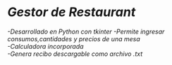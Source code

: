# ***Gestor de Restaurant***  
*-Desarrollado en Python con tkinter
-Permite ingresar consumos,cantidades y precios de una mesa  
-Calculadora incorporada  
-Genera recibo descargable como archivo .txt*
